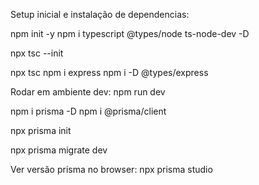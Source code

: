 Setup inicial e instalação de dependencias:

npm init -y
npm i typescript @types/node ts-node-dev -D

npx tsc --init

npx tsc
npm i express
npm i -D @types/express

Rodar em ambiente dev:
npm run dev

npm i prisma -D
npm i @prisma/client 

npx prisma init

npx prisma migrate dev

Ver versão prisma no browser:
npx prisma studio